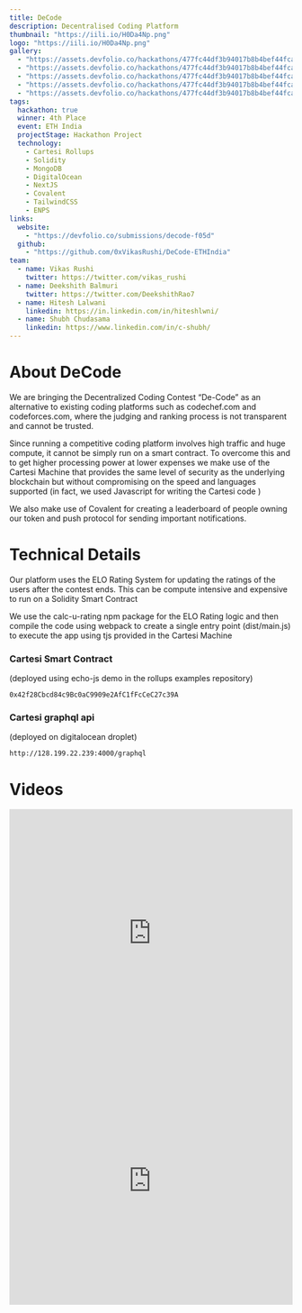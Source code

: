 ```yaml
---
title: DeCode
description: Decentralised Coding Platform
thumbnail: "https://iili.io/H0Da4Np.png"
logo: "https://iili.io/H0Da4Np.png"
gallery:
  - "https://assets.devfolio.co/hackathons/477fc44df3b94017b8b4bef44fca3cd7/projects/fefe7c58a84a44d7a4448286208193eb/3f64d2be-5dc6-4613-be1a-24fda1b7f675.png"
  - "https://assets.devfolio.co/hackathons/477fc44df3b94017b8b4bef44fca3cd7/projects/fefe7c58a84a44d7a4448286208193eb/1d2324fb-6af1-41ff-bfe3-352f9cd469f4.jpeg"
  - "https://assets.devfolio.co/hackathons/477fc44df3b94017b8b4bef44fca3cd7/projects/fefe7c58a84a44d7a4448286208193eb/0c5e417b-6702-4bb4-a3c7-a914b1bcc546.jpeg"
  - "https://assets.devfolio.co/hackathons/477fc44df3b94017b8b4bef44fca3cd7/projects/fefe7c58a84a44d7a4448286208193eb/79588968-4e19-402f-988f-452aae843007.jpeg"
  - "https://assets.devfolio.co/hackathons/477fc44df3b94017b8b4bef44fca3cd7/projects/fefe7c58a84a44d7a4448286208193eb/9117cf22-b71c-4fb7-814c-7d7d1c067b28.jpeg"
tags:
  hackathon: true
  winner: 4th Place
  event: ETH India
  projectStage: Hackathon Project
  technology:
    - Cartesi Rollups
    - Solidity
    - MongoDB
    - DigitalOcean
    - NextJS
    - Covalent
    - TailwindCSS
    - ENPS
links:
  website:
    - "https://devfolio.co/submissions/decode-f05d"
  github:
    - "https://github.com/0xVikasRushi/DeCode-ETHIndia"
team:
  - name: Vikas Rushi
    twitter: https://twitter.com/vikas_rushi
  - name: Deekshith Balmuri
    twitter: https://twitter.com/DeekshithRao7
  - name: Hitesh Lalwani
    linkedin: https://in.linkedin.com/in/hiteshlwni/
  - name: Shubh Chudasama
    linkedin: https://www.linkedin.com/in/c-shubh/
---
```


# About DeCode

We are bringing the Decentralized Coding Contest “De-Code” as an alternative to existing coding platforms such as codechef.com and codeforces.com, where the judging and ranking process is not transparent and cannot be trusted.

Since running a competitive coding platform involves high traffic and huge compute, it cannot be simply run on a smart contract. To overcome this and to get higher processing power at lower expenses we make use of the Cartesi Machine that provides the same level of security as the underlying blockchain but without compromising on the speed and languages supported (in fact, we used Javascript for writing the Cartesi code )

We also make use of Covalent for creating a leaderboard of people owning our token and push protocol for sending important notifications.

# Technical Details

Our platform uses the ELO Rating System for updating the ratings of the users after the contest ends. This can be compute intensive and expensive to run on a Solidity Smart Contract

We use the calc-u-rating npm package for the ELO Rating logic and then compile the code using webpack to create a single entry point (dist/main.js) to execute the app using tjs provided in the Cartesi Machine

### Cartesi Smart Contract

(deployed using echo-js demo in the rollups examples repository)

```
0x42f28Cbcd84c9Bc0aC9909e2AfC1fFcCeC27c39A
```

### Cartesi graphql api

(deployed on digitalocean droplet)

```
http://128.199.22.239:4000/graphql
```

# Videos

<iframe width="100%" height="440" src="https://www.youtube.com/embed/__f2-6bWnQ8" title="YouTube video player" frameborder="0" allow="accelerometer; autoplay; clipboard-write; encrypted-media; gyroscope; picture-in-picture; web-share" allowfullscreen></iframe>
<iframe width="100%" height="440" src="https://www.youtube.com/embed/-ddgjx9QC_A" title="YouTube video player" frameborder="0" allow="accelerometer; autoplay; clipboard-write; encrypted-media; gyroscope; picture-in-picture; web-share" allowfullscreen></iframe>
